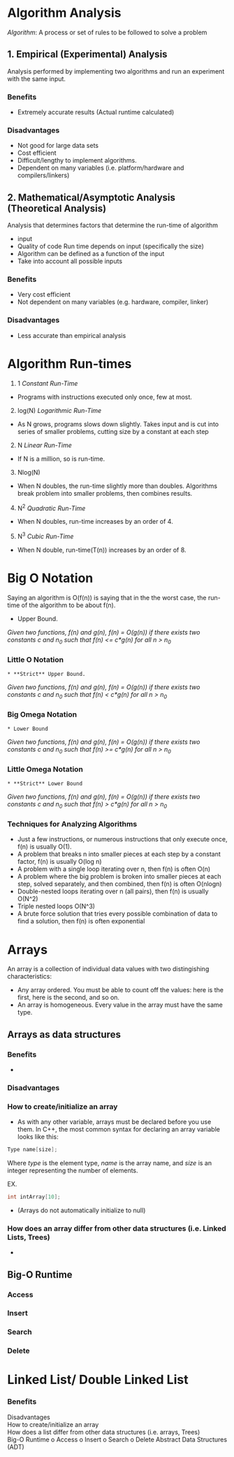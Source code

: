 # Algorithm Analysis 
_Algorithm_: A process or set of rules to be followed to solve a problem
	
## 1. Empirical (Experimental) Analysis
Analysis performed by implementing two algorithms and run an experiment with the same input.
### Benefits
* Extremely accurate results (Actual runtime calculated)
### Disadvantages
* Not good for large data sets
* Cost efficient
* Difficult/lengthy to implement algorithms.
* Dependent on many variables (i.e. platform/hardware and compilers/linkers)

## 2. Mathematical/Asymptotic Analysis (Theoretical Analysis)
Analysis that determines factors that determine the run-time of algorithm
* input
* Quality of code
Run time depends on input (specifically the size)
* Algorithm can be defined as a function of the input
* Take into account all possible inputs
### Benefits
* Very cost efficient
* Not dependent on many variables (e.g. hardware, compiler, linker)
### Disadvantages
* Less accurate than empirical analysis

# Algorithm Run-times
1. 1 _Constant Run-Time_
* Programs with instructions executed only once, few at most.

2. log(N) _Logarithmic Run-Time_
* As N grows, programs slows down slightly. Takes input and is cut into series of smaller problems, cutting size by a constant at each step

2. N _Linear Run-Time_
* If N is a million, so is run-time.

3. Nlog(N)
* When N doubles, the run-time slightly more than doubles. Algorithms break problem into smaller problems, then combines results.

4. N<sup>2</sup> _Quadratic Run-Time_
* When N doubles, run-time increases by an order of 4.

5. N<sup>3</sup> _Cubic Run-Time_
* When N double, run-time(T(n)) increases by an order of 8.

# Big O Notation
Saying an algorithm is O(f(n)) is saying that in the the worst case, the run-time of the algorithm to be about f(n).
* Upper Bound.

_Given two functions, f(n) and g(n), f(n) = O(g(n)) if there exists two constants c and n<sub>0</sub> such that f(n) <= c*g(n) for all n > n<sub>0</sub>_

### Little O Notation
	* **Strict** Upper Bound.

_Given two functions, f(n) and g(n), f(n) = O(g(n)) if there exists two constants c and n<sub>0</sub> such that f(n) < c*g(n) for all n > n<sub>0</sub>_

### Big Omega Notation
	* Lower Bound

_Given two functions, f(n) and g(n), f(n) = O(g(n)) if there exists two constants c and n<sub>0</sub> such that f(n) >= c*g(n) for all n > n<sub>0</sub>_

### Little Omega Notation
	* **Strict** Lower Bound

_Given two functions, f(n) and g(n), f(n) = O(g(n)) if there exists two constants c and n<sub>0</sub> such that f(n) > c*g(n) for all n > n<sub>0</sub>_
### Techniques for Analyzing Algorithms
* Just a few instructions, or numerous instructions that only execute once, f(n) is usually O(1).
* A problem that breaks n into smaller pieces at each step by a constant factor, f(n) is usually O(log n)
* A problem with a single loop iterating over n, then f(n) is often O(n)
* A problem where the big problem is broken into smaller pieces at each step, solved separately, and then combined, then f(n) is often O(nlogn)
* Double-nested loops iterating over n (all pairs), then f(n) is usually O(N^2)
* Triple nested loops O(N^3)
* A brute force solution that tries every possible combination of data to find a solution, then f(n) is often exponential


# Arrays  
An array is a collection of individual data values with two distingishing characteristics:
* Any array ordered. You must be able to count off the values: here is the first, here is the second, and so on.
* An array is homogeneous. Every value in the array must have the same type.
## Arrays as data structures 

### Benefits 
* 
### Disadvantages 
### How to create/initialize an array 
* As with any other variable, arrays must be declared before you use them. In C++, the most common syntax for declaring an array variable looks like this:
 
```cpp
Type name[size];
```
 
Where _type_ is the element type, _name_ is the array name, and _size_ is an integer representing the number of elements.
 
EX. 
```cpp
int intArray[10];
```

* (Arrays do not automatically initialize to null)
### How does an array differ from other data structures (i.e. Linked Lists, Trees) 
* 
## Big-O Runtime 
### Access 
### Insert 
### Search 
### Delete 

# Linked List/ Double Linked List  
### Benefits  
Disadvantages  
How to create/initialize an array  
How does a list differ from other data structures (i.e. arrays, Trees)  
Big-O Runtime 
o Access 
o Insert 
o Search 
o Delete 
Abstract Data Structures (ADT)








